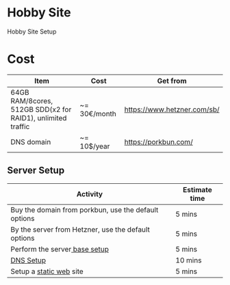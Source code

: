 # Hobby Site
Hobby Site Setup

# Cost

| Item          | Cost     | Get from|
| ------------- | ------------- | ---- |
| 64GB RAM/8cores, 512GB SDD(x2 for RAID1), unlimited traffic | ~= 30€/month | https://www.hetzner.com/sb/ |
| DNS domain | ~= 10$/year | https://porkbun.com/



## Server Setup

| Activity | Estimate time |
|----|----|
|Buy the domain from porkbun, use the default options| 5 mins|
|By the server from Hetzner, use the default options| 5 mins |
|Perform the server[ base setup](base_setup.md)| 5 mins |
|[DNS Setup](dns.md) | 10 mins
|Setup a [static web](static_web.md) site | 5 mins|
